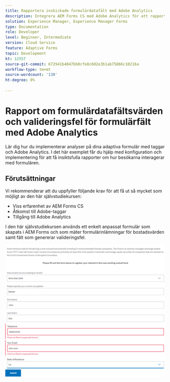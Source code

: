 ```yaml
---
title: Rapportera inskickade formulärdatafält med Adobe Analytics
description: Integrera AEM Forms CS med Adobe Analytics för att rapportera formulärdatafält
solution: Experience Manager, Experience Manager Forms
type: Documentation
role: Developer
level: Beginner, Intermediate
version: Cloud Service
feature: Adaptive Forms
topic: Development
kt: 12557
source-git-commit: 672941b4047bb0cfe8c602e3b1ab75866c10216a
workflow-type: tm+mt
source-wordcount: '130'
ht-degree: 0%

---
```


# Rapport om formulärdatafältsvärden och valideringsfel för formulärfält med Adobe Analytics

Lär dig hur du implementerar analyser på dina adaptiva formulär med taggar och Adobe Analytics. I det här exemplet får du hjälp med konfiguration och implementering för att få insiktsfulla rapporter om hur besökarna interagerar med formulären.

## Förutsättningar

Vi rekommenderar att du uppfyller följande krav för att få ut så mycket som möjligt av den här självstudiekursen:

* Viss erfarenhet av AEM Forms CS
* Åtkomst till Adobe-taggar
* Tillgång till Adobe Analytics



I den här självstudiekursen används ett enkelt anpassat formulär som skapats i AEM Forms och som mäter formulärinlämningar för bostadsvärden samt fält som genererar valideringsfel.

![adaptiv form](assets/use-case.png)


